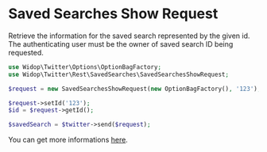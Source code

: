 # Saved Searches Show Request

Retrieve the information for the saved search represented by the given id.
The authenticating user must be the owner of saved search ID being requested.

``` php
use Widop\Twitter\Options\OptionBagFactory;
use Widop\Twitter\Rest\SavedSearches\SavedSearchesShowRequest;

$request = new SavedSearchesShowRequest(new OptionBagFactory(), '123');

$request->setId('123');
$id = $request->getId();

$savedSearch = $twitter->send($request);
```

You can get more informations [here](https://dev.twitter.com/docs/api/1.1/get/saved_searches/show/%3Aid).
